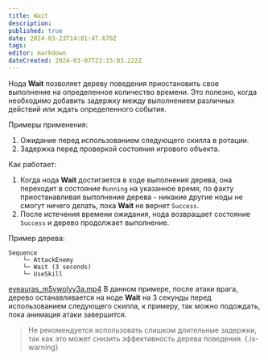 ```yaml
---
title: Wait
description: 
published: true
date: 2024-03-23T14:01:47.670Z
tags: 
editor: markdown
dateCreated: 2024-03-07T23:15:03.222Z
---
```


Нода **Wait** позволяет дереву поведения приостановить свое выполнение на определенное количество времени. Это полезно, когда необходимо добавить задержку между выполнением различных действий или ждать определенного события.

Примеры применения:
1. Ожидание перед использованием следующего скилла в ротации.
2. Задержка перед проверкой состояния игрового объекта.

Как работает:
1. Когда нода **Wait** достигается в ходе выполнения дерева, она переходит в состояние `Running` на указанное время, по факту приостанавливая выполнение дерева - никакие другие ноды не смогут ничего делать, пока **Wait** не вернет `Success`.
2. После истечения времени ожидания, нода возвращает состояние `Success` и дерево продолжает выполнение.

Пример дерева:
```
Sequence
    └─ AttackEnemy
    └─ Wait (3 seconds)
    └─ UseSkill
```

[eyeauras_m5vwolyy3a.mp4](/assets/eyeauras_m5vwolyy3a.mp4)
В данном примере, после атаки врага, дерево останавливается на ноде **Wait** на 3 секунды перед использованием следующего скилла, к примеру, так можно подождать, пока анимация атаки завершится.

> Не рекомендуется использовать слишком длительные задержки, так как это может снизить эффективность дерева поведения.
{.is-warning}
